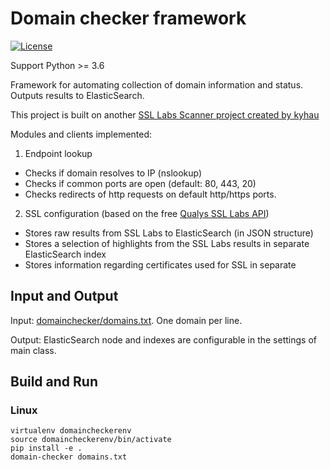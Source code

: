 # Domain checker framework

[![License](https://img.shields.io/badge/license-MIT-blue.svg)](http://en.wikipedia.org/wiki/MIT_License)

Support Python >= 3.6

Framework for automating collection of domain information and status. Outputs results to ElasticSearch.

This project is built on another [SSL Labs Scanner project created by kyhau](https://github.com/kyhau/ssllabs-scan)

Modules and clients implemented:

1. Endpoint lookup 
- Checks if domain resolves to IP (nslookup)
- Checks if common ports are open (default: 80, 443, 20)
- Checks redirects of http requests on default http/https ports.

2. SSL configuration (based on the free [Qualys SSL Labs API](https://github.com/ssllabs/ssllabs-scan/blob/stable/ssllabs-api-docs.md))
- Stores raw results from SSL Labs to ElasticSearch (in JSON structure)
- Stores a selection of highlights from the SSL Labs results in separate ElasticSearch index
- Stores information regarding certificates used for SSL in separate

## Input and Output

Input: [domainchecker/domains.txt](domainchecker/domains.txt). One domain per line.

Output: ElasticSearch node and indexes are configurable in the settings of main class.

## Build and Run

### Linux
```
virtualenv domaincheckerenv
source domaincheckerenv/bin/activate
pip install -e .
domain-checker domains.txt
```

